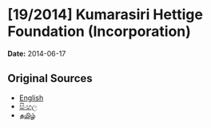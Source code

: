 # [19/2014] Kumarasiri Hettige Foundation (Incorporation)

**Date:** 2014-06-17

## Original Sources

- [English](https://documents.gov.lk/view/acts/2014/6/19-2014_E.pdf)
- [සිංහල](https://documents.gov.lk/view/acts/2014/6/19-2014_S.pdf)
- [தமிழ்](https://documents.gov.lk/view/acts/2014/6/19-2014_T.pdf)
